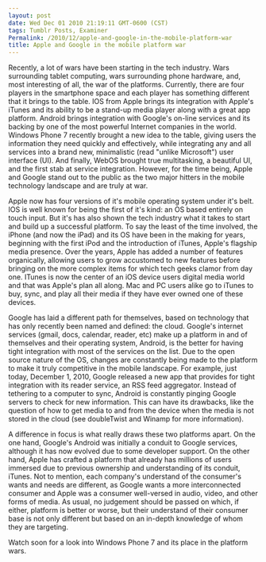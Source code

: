 ```yaml
---
layout: post
date: Wed Dec 01 2010 21:19:11 GMT-0600 (CST)
tags: Tumblr Posts, Examiner
Permalink: /2010/12/apple-and-google-in-the-mobile-platform-war
title: Apple and Google in the mobile platform war
---
```


Recently, a lot of wars have been starting in the tech industry. Wars surrounding tablet computing, wars surrounding phone hardware, and, most interesting of all, the war of the platforms. Currently, there are four players in the smartphone space and each player has something different that it brings to the table. IOS from Apple brings its integration with Apple's iTunes and its ability to be a stand-up media player along with a great app platform. Android brings integration with Google's on-line services and its backing by one of the most powerful Internet companies in the world. Windows Phone 7 recently brought a new idea to the table, giving users the information they need quickly and effectively, while integrating any and all services into a brand new, minimalistic (read "unlike Microsoft") user interface (UI). And finally, WebOS brought true multitasking, a beautiful UI, and the first stab at service integration. However, for the time being, Apple and Google stand out to the public as the two major hitters in the mobile technology landscape and are truly at war.

Apple now has four versions of it's mobile operating system under it's belt. IOS is well known for being the first of it's kind: an OS based entirely on touch input. But it's has also shown the tech industry what it takes to start and build up a successful platform. To say the least of the time involved, the iPhone (and now the iPad) and its OS have been in the making for years, beginning with the first iPod and the introduction of iTunes, Apple's flagship media presence. Over the years, Apple has added a number of features organically, allowing users to grow accustomed to new features before bringing on the more complex items for which tech geeks clamor from day one. ITunes is now the center of an iOS device users digital media world and that was Apple's plan all along. Mac and PC users alike go to iTunes to buy, sync, and play all their media if they have ever owned one of these devices.

Google has laid a different path for themselves, based on technology that has only recently been named and defined: the cloud. Google's internet services (gmail, docs, calendar, reader, etc) make up a platform in and of themselves and their operating system, Android, is the better for having tight integration with most of the services on the list. Due to the open source nature of the OS, changes are constantly being made to the platform to make it truly competitive in the mobile landscape. For example, just today, December 1, 2010, Google released a new app that provides for tight integration with its reader service, an RSS feed aggregator. Instead of tethering to a computer to sync, Android is constantly pinging Google servers to check for new information. This can have its drawbacks, like the question of how to get media to and from the device when the media is not stored in the cloud (see doubleTwist and Winamp for more information).

A difference in focus is what really draws these two platforms apart. On the one hand, Google's Android was initially a conduit to Google services, although it has now evolved due to some developer support. On the other hand, Apple has crafted a platform that already has millions of users immersed due to previous ownership and understanding of its conduit, iTunes. Not to mention, each company's understand of the consumer's wants and needs are different, as Google wants a more interconnected consumer and Apple was a consumer well-versed in audio, video, and other forms of media. As usual, no judgement should be passed on which, if either, platform is better or worse, but their understand of their consumer base is not only different but based on an in-depth knowledge of whom they are targeting.

Watch soon for a look into Windows Phone 7 and its place in the platform wars.

